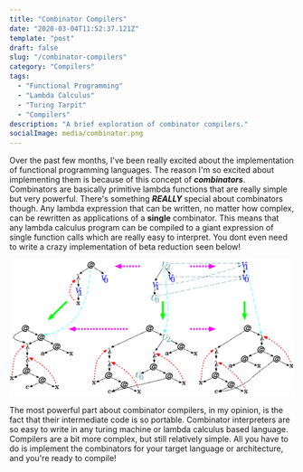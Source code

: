 ```yaml
---
title: "Combinator Compilers"
date: "2020-03-04T11:52:37.121Z"
template: "post"
draft: false
slug: "/combinator-compilers"
category: "Compilers"
tags:
  - "Functional Programming"
  - "Lambda Calculus"
  - "Turing Tarpit"
  - "Compilers"
description: "A brief exploration of combinator compilers."
socialImage: media/combinator.png
---
```


Over the past few months, I've been really excited about the implementation of functional programming languages. The reason I'm so excited about implementing them is because of this concept of **_combinators_**. Combinators are basically primitive lambda functions that are really simple but very powerful. There's something **_REALLY_** special about combinators though. Any lambda expression that can be written, no matter how complex, can be rewritten as applications of a **single** combinator. This means that any lambda calculus program can be compiled to a giant expression of single function calls which are really easy to interpret. You dont even need to write a crazy implementation of beta reduction seen below!

![Beta Reduction](./media/beta_reduction.png)

The most powerful part about combinator compilers, in my opinion, is the fact that their intermediate code is so portable. Combinator interpreters are so easy to write in any turing machine or lambda calculus based language. Compilers are a bit more complex, but still relatively simple. All you have to do is implement the combinators for your target language or architecture, and you're ready to compile!